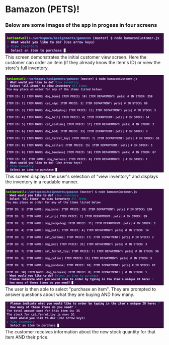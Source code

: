 # Bamazon (PETS)!

### Below are some images of the app in progess in four screens

![Step One](/images/stepone.png)
This screen demonstrates the initial customer view screen.
Here the customer can order an item (if they already know the item's ID) or view the store's full inventory.

![Step Two](/images/steptwo.png)
This screen displays the user's selection of "view inventory" and displays the inventory in a readable manner.

![Step Three](/images/stepthree.png)
The user is then able to select "purchase an item".  They are prompted to answer questions about what they are buying AND how many.

![Step Four](/images/stepfour.png)
The customer receives information about the new stock quantity for that item AND their price.